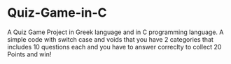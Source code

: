 # Quiz-Game-in-C
A Quiz Game Project in Greek language and in C programming language.
A simple code with switch case and voids that you have 2 categories that includes 10 questions each and you have to answer correclty to collect 20 Points and win!

